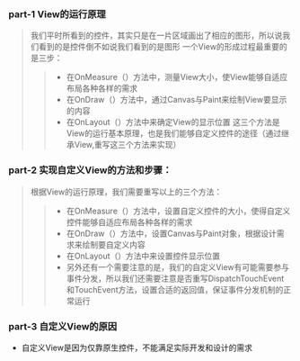 ### part-1 View的运行原理
> 我们平时所看到的控件，其实只是在一片区域画出了相应的图形，所以说我们看到的是控件倒不如说我们看到的是图形
> 一个View的形成过程最重要的是三步：
> > * 在OnMeasure（）方法中，测量View大小，使View能够自适应布局各种各样的需求
> > * 在OnDraw（）方法中，通过Canvas与Paint来绘制View要显示的内容
> > * 在OnLayout（）方法中来确定View的显示位置
> 这三个方法是View的运行基本原理，也是我们能够自定义控件的途径（通过继承View,重写这三个方法来实现）


### part-2 实现自定义View的方法和步骤：
> 根据View的运行原理，我们需要重写以上的三个方法：
> > * 在OnMeasure（）方法中，设置自定义控件的大小，使得自定义控件能够自适应布局各种各样的需求
> > * 在OnDraw（）方法中，设置Canvas与Paint对象，根据设计需求来绘制要自定义内容
> > * 在OnLayout（）方法中来设置控件显示位置
> > * 另外还有一个需要注意的是，我们的自定义View有可能需要参与事件分发，所以我们还需要注意是否重写DispatchTouchEvent和TouchEvent方法，设置合适的返回值，保证事件分发机制的正常运行

### part-3 自定义View的原因
* 自定义View是因为仅靠原生控件，不能满足实际开发和设计的需求



